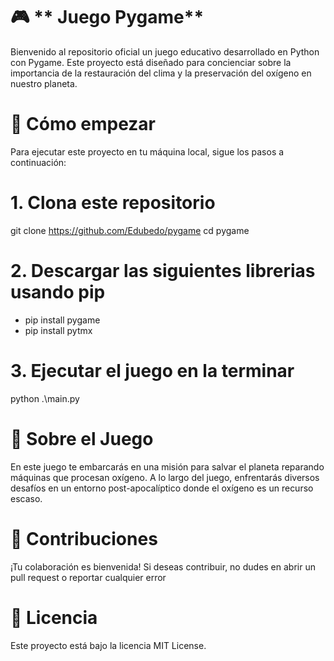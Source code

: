 # 🎮 ** Juego Pygame**

Bienvenido al repositorio oficial un juego educativo desarrollado en Python con Pygame. Este proyecto está diseñado para concienciar sobre la importancia de la restauración del clima y la preservación del oxígeno en nuestro planeta.

# 🚀 **Cómo empezar**

Para ejecutar este proyecto en tu máquina local, sigue los pasos a continuación:

# 1. Clona este repositorio
git clone https://github.com/Edubedo/pygame
cd pygame

# 2. Descargar las siguientes librerias usando pip
- pip install pygame
- pip install pytmx

# 3. Ejecutar el juego en la terminar
python .\main.py

# 🎯 **Sobre el Juego**
En este juego te embarcarás en una misión para salvar el planeta reparando máquinas que procesan oxígeno. A lo largo del juego, enfrentarás diversos desafíos en un entorno post-apocalíptico donde el oxígeno es un recurso escaso.

# 🤝 **Contribuciones**
¡Tu colaboración es bienvenida! Si deseas contribuir, no dudes en abrir un pull request o reportar cualquier error

# 📜 **Licencia**
Este proyecto está bajo la licencia MIT License.
